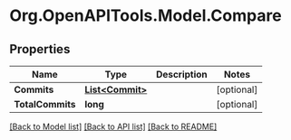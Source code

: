 # Org.OpenAPITools.Model.Compare

## Properties

Name | Type | Description | Notes
------------ | ------------- | ------------- | -------------
**Commits** | [**List&lt;Commit&gt;**](Commit.md) |  | [optional] 
**TotalCommits** | **long** |  | [optional] 

[[Back to Model list]](../README.md#documentation-for-models) [[Back to API list]](../README.md#documentation-for-api-endpoints) [[Back to README]](../README.md)

